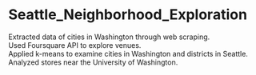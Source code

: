 # Seattle_Neighborhood_Exploration
Extracted data of cities in Washington through web scraping.\
Used Foursquare API to explore venues.\
Applied k-means to examine cities in Washington and districts in Seattle.\
Analyzed stores near the University of Washington.
